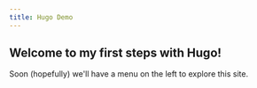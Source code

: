 ```yaml
---
title: Hugo Demo
---
```


## Welcome to my first steps with Hugo!

Soon (hopefully) we'll have a menu on the left to explore this site.